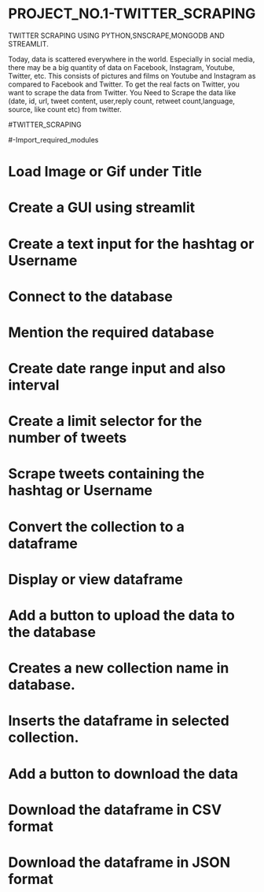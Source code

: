# PROJECT_NO.1-TWITTER_SCRAPING

TWITTER SCRAPING USING PYTHON,SNSCRAPE,MONGODB AND STREAMLIT.


Today, data is scattered everywhere in the world. Especially in social media, there may be a big quantity of data on Facebook, Instagram, Youtube, Twitter, etc. This consists of pictures and films on Youtube and Instagram as compared to Facebook and Twitter. To get the real facts on Twitter, you want to scrape the data from Twitter. You Need to Scrape the data like (date, id, url, tweet content, user,reply count, retweet count,language, source, like count etc) from twitter.


#TWITTER_SCRAPING

#-Import_required_modules

# Load Image or Gif under Title

# Create a GUI using streamlit

# Create a text input for the hashtag or Username

# Connect to the database

# Mention the required database

# Create date range input and also interval

# Create a limit selector for the number of tweets

# Scrape tweets containing the hashtag or Username

# Convert the collection to a dataframe

# Display or view dataframe

# Add a button to upload the data to the database

# Creates a new collection name in database.

# Inserts the dataframe in selected collection.

# Add a button to download the data
# Download the dataframe in CSV format
# Download the dataframe in JSON format
